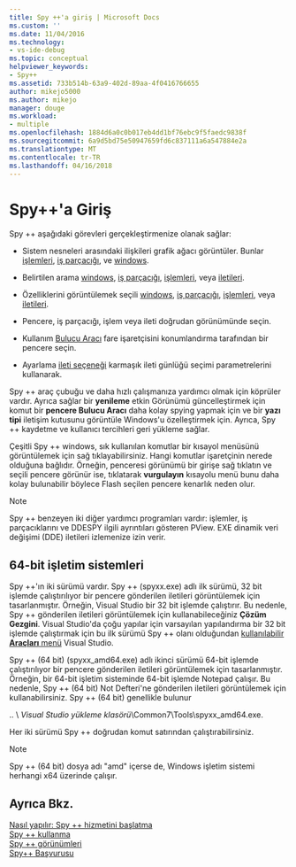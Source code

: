 ```yaml
---
title: Spy ++'a giriş | Microsoft Docs
ms.custom: ''
ms.date: 11/04/2016
ms.technology:
- vs-ide-debug
ms.topic: conceptual
helpviewer_keywords:
- Spy++
ms.assetid: 733b514b-63a9-402d-89aa-4f0416766655
author: mikejo5000
ms.author: mikejo
manager: douge
ms.workload:
- multiple
ms.openlocfilehash: 1884d6a0c0b017eb4dd1bf76ebc9f5faedc9838f
ms.sourcegitcommit: 6a9d5bd75e50947659fd6c837111a6a547884e2a
ms.translationtype: MT
ms.contentlocale: tr-TR
ms.lasthandoff: 04/16/2018
---
```

# <a name="introducing-spy"></a>Spy++'a Giriş
Spy ++ aşağıdaki görevleri gerçekleştirmenize olanak sağlar:  
  
-   Sistem nesneleri arasındaki ilişkileri grafik ağacı görüntüler. Bunlar [işlemleri](../debugger/processes-view.md), [iş parçacığı](../debugger/threads-view.md), ve [windows](../debugger/windows-view.md).  
  
-   Belirtilen arama [windows](../debugger/how-to-search-for-a-window-in-windows-view.md), [iş parçacığı](../debugger/how-to-search-for-a-thread-in-threads-view.md), [işlemleri](../debugger/how-to-search-for-a-process-in-processes-view.md), veya [iletileri](../debugger/how-to-search-for-a-message-in-messages-view.md).  
  
-   Özelliklerini görüntülemek seçili [windows](../debugger/how-to-display-window-properties.md), [iş parçacığı](../debugger/how-to-display-thread-properties.md), [işlemleri](../debugger/how-to-display-process-properties.md), veya [iletileri](../debugger/how-to-display-message-properties.md).  
  
-   Pencere, iş parçacığı, işlem veya ileti doğrudan görünümünde seçin.  
  
-   Kullanım [Bulucu Aracı](../debugger/how-to-use-the-finder-tool.md) fare işaretçisini konumlandırma tarafından bir pencere seçin.  
  
-   Ayarlama [ileti seçeneği](../debugger/how-to-open-messages-view-from-find-window.md) karmaşık ileti günlüğü seçimi parametrelerini kullanarak.  
  
 Spy ++ araç çubuğu ve daha hızlı çalışmanıza yardımcı olmak için köprüler vardır. Ayrıca sağlar bir **yenileme** etkin Görünümü güncelleştirmek için komut bir **pencere Bulucu Aracı** daha kolay spying yapmak için ve bir **yazı tipi** iletişim kutusunu görüntüle Windows'u özelleştirmek için. Ayrıca, Spy ++ kaydetme ve kullanıcı tercihleri geri yükleme sağlar.  
  
 Çeşitli Spy ++ windows, sık kullanılan komutlar bir kısayol menüsünü görüntülemek için sağ tıklayabilirsiniz. Hangi komutlar işaretçinin nerede olduğuna bağlıdır. Örneğin, penceresi görünümü bir girişe sağ tıklatın ve seçili pencere görünür ise, tıklatarak **vurgulayın** kısayolu menü bunu daha kolay bulunabilir böylece Flash seçilen pencere kenarlık neden olur.  
  
> [!NOTE]
>  Spy ++ benzeyen iki diğer yardımcı programları vardır: işlemler, iş parçacıklarını ve DDESPY ilgili ayrıntıları gösteren PView. EXE dinamik veri değişimi (DDE) iletileri izlemenize izin verir.  
  
## <a name="64-bit-operating-systems"></a>64-bit işletim sistemleri  
 Spy ++'ın iki sürümü vardır. Spy ++ (spyxx.exe) adlı ilk sürümü, 32 bit işlemde çalıştırılıyor bir pencere gönderilen iletileri görüntülemek için tasarlanmıştır. Örneğin, Visual Studio bir 32 bit işlemde çalıştırır. Bu nedenle, Spy ++ gönderilen iletileri görüntülemek için kullanabileceğiniz **Çözüm Gezgini**. Visual Studio'da çoğu yapılar için varsayılan yapılandırma bir 32 bit işlemde çalıştırmak için bu ilk sürümü Spy ++ olanı olduğundan [kullanılabilir **Araçları** menü](../debugger/how-to-start-spy-increment.md) Visual Studio.  
  
 Spy ++ (64 bit) (spyxx_amd64.exe) adlı ikinci sürümü 64-bit işlemde çalıştırılıyor bir pencere gönderilen iletileri görüntülemek için tasarlanmıştır. Örneğin, bir 64-bit işletim sisteminde 64-bit işlemde Notepad çalışır. Bu nedenle, Spy ++ (64 bit) Not Defteri'ne gönderilen iletileri görüntülemek için kullanabilirsiniz. Spy ++ (64 bit) genellikle bulunur  
  
 .. \\ *Visual Studio yükleme klasörü*\Common7\Tools\spyxx_amd64.exe.  
  
 Her iki sürümü Spy ++ doğrudan komut satırından çalıştırabilirsiniz.  
  
> [!NOTE]
>  Spy ++ (64 bit) dosya adı "amd" içerse de, Windows işletim sistemi herhangi x64 üzerinde çalışır.  
  
## <a name="see-also"></a>Ayrıca Bkz. 
 [Nasıl yapılır: Spy ++ hizmetini başlatma](../debugger/how-to-start-spy-increment.md)   
 [Spy ++ kullanma](../debugger/using-spy-increment.md)   
 [Spy ++ görünümleri](../debugger/spy-increment-views.md)   
 [Spy++ Başvurusu](../debugger/spy-increment-reference.md)